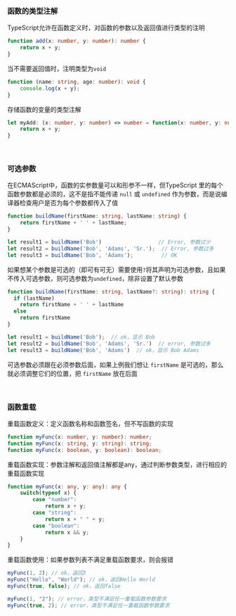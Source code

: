 ### 函数的类型注解

TypeScript允许在函数定义时，对函数的参数以及返回值进行类型的注明

```typescript
function add(x: number, y: number): number {
    return x + y;
}
```

当不需要返回值时，注明类型为`void`

```typescript
function (name: string, age: number): void {
    console.log(x + y);
}
```

存储函数的变量的类型注解

```typescript
let myAdd: (x: number, y: number) => number = function(x: number, y: number): number {
    return x + y;
}
```

<br>

### 可选参数

在ECMAScript中，函数的实参数量可以和形参不一样，但TypeScript 里的每个函数参数都是必须的，这不是指不能传递 `null` 或 `undefined` 作为参数，而是说编译器检查用户是否为每个参数都传入了值

```typescript
function buildName(firstName: string, lastName: string) {
    return firstName + ' ' + lastName;
}

let result1 = buildName('Bob')                  // Error, 参数过少
let result2 = buildName('Bob', 'Adams', 'Sr.');  // Error, 参数过多
let result3 = buildName('Bob', 'Adams');         // OK
```

如果想某个参数是可选的（即可有可无）需要使用`?`将其声明为可选参数，且如果不传入可选参数，则可选参数为`undefined`，除非设置了默认参数

```typescript
function buildName(firstName: string, lastName?: string): string {
  if (lastName)
    return firstName + ' ' + lastName
  else
    return firstName
}

let result1 = buildName('Bob');  // ok，显示 Bob
let result2 = buildName('Bob', 'Adams', 'Sr.')  // error, 参数过多
let result3 = buildName('Bob', 'Adams')  // ok，显示 Bob Adams
```

可选参数必须跟在必须参数后面，如果上例我们想让 `firstName` 是可选的，那么就必须调整它们的位置，把 `firstName` 放在后面

<br/>

### 函数重载

重载函数定义：定义函数名称和函数签名，但不写函数的实现

```typescript
function myFunc(x: number, y: number): number;
function myFunc(x: string, y: string): string;
function myFunc(x: boolean, y: boolean): boolean;
```

重载函数实现：参数注解和返回值注解都是any，通过判断参数类型，进行相应的重载函数实现

```typescript
function myFunc(x: any, y: any): any {
    switch(typeof x) {
        case "number":
            return x + y;
        case "string":
            return x + " " + y;
        case "boolean":
            return x && y;
    }
}
```

重载函数使用：如果参数列表不满足重载函数要求，则会报错

```typescript
myFunc(1, 2); // ok，返回3
myFunc("Hello", "World"); // ok，返回Hello World
myFunc(true, false); // ok，返回false

myFunc(1, "2"); // error，类型不满足任一重载函数参数要求
myFunc(true, 2); // error，类型不满足任一重载函数参数要求
```

